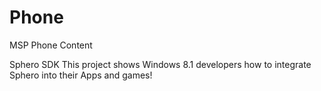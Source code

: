 # Phone
MSP Phone Content

Sphero SDK
This project shows Windows 8.1 developers how to integrate Sphero into their Apps and games!
